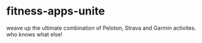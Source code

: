 # fitness-apps-unite
weave up the ultimate combination of Peloton, Strava and Garmin activites. who knows what else!
